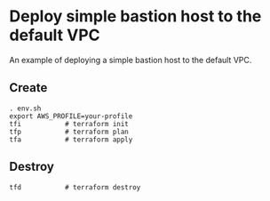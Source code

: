 # Deploy simple bastion host to the default VPC

An example of deploying a simple bastion host to the default VPC.

## Create

```
. env.sh
export AWS_PROFILE=your-profile
tfi           # terraform init
tfp           # terraform plan
tfa           # terraform apply
```

## Destroy

```
tfd           # terraform destroy
```
